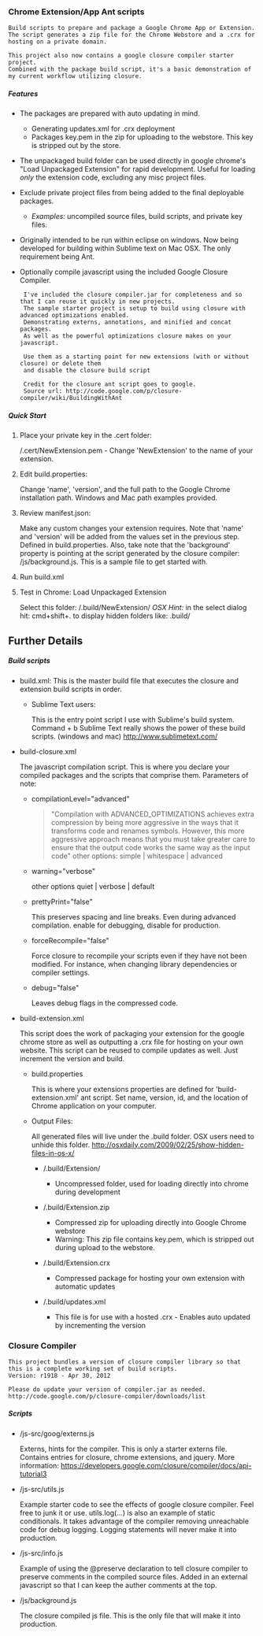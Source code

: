 ### Chrome Extension/App Ant scripts
    Build scripts to prepare and package a Google Chrome App or Extension.
    The script generates a zip file for the Chrome Webstore and a .crx for hosting on a private domain.

    This project also now contains a google closure compiler starter project.
    Combined with the package build script, it's a basic demonstration of my current workflow utilizing closure.

##### Features
 * The packages are prepared with auto updating in mind.
     - Generating updates.xml for .crx deployment
     - Packages key.pem in the zip for uploading to the webstore. This key is stripped out by the store.
 * The unpackaged build folder can be used directly in google chrome's "Load Unpackaged Extension" for rapid development. Useful for loading *only* the extension code, excluding any misc project files.
 * Exclude private project files from being added to the final deployable packages.
     - *Examples:* uncompiled source files, build scripts, and private key files.
 * Originally intended to be run within eclipse on windows. Now being developed for building within Sublime text on Mac OSX. The only requirement being Ant.
 * Optionally compile javascript using the included Google Closure Compiler.

        I've included the closure compiler.jar for completeness and so that I can reuse it quickly in new projects.
        The sample starter project is setup to build using closure with advanced optimizations enabled.
        Demonstrating externs, annotations, and minified and concat packages.
        As well as the powerful optimizations closure makes on your javascript.
        
        Use them as a starting point for new extensions (with or without closure) or delete them
        and disable the closure build script

        Credit for the closure ant script goes to google.
        Source url: http://code.google.com/p/closure-compiler/wiki/BuildingWithAnt

##### Quick Start
 1. Place your private key in the .cert folder:

	/.cert/NewExtension.pem - Change 'NewExtension' to the name of your extension.

 2. Edit build.properties:

    Change 'name', 'version', and the full path to the Google Chrome installation path. Windows and Mac path examples provided.

 3. Review manifest.json:

    Make any custom changes your extension requires.
    Note that 'name' and 'version' will be added from the values set in the previous step. Defined in build.properties.
    Also, take note that the 'background' property is pointing at the script generated by the closure compiler: /js/background.js. This is a sample file to get started with.

 4. Run build.xml
 5. Test in Chrome: Load Unpackaged Extension

    Select this folder: /.build/NewExtension/
    *OSX Hint:* in the select dialog hit: cmd+shift+. to display hidden folders like: .build/

## Further Details

##### Build scripts
 * build.xml:
    This is the master build file that executes the closure and extension build scripts in order.
    
    - Sublime Text users:
    
        This is the entry point script I use with Sublime's build system. Command + b
        Sublime Text really shows the power of these build scripts. (windows and mac)
        http://www.sublimetext.com/

 * build-closure.xml

	The javascript compilation script. This is where you declare your compiled packages and the scripts that comprise them. Parameters of note:

	- compilationLevel="advanced"

	    > "Compilation with ADVANCED_OPTIMIZATIONS achieves extra compression by being more aggressive in the ways that it transforms code and renames symbols. However, this more aggressive approach means that you must take greater care to ensure that the output code works the same way as the input code"
            other options: simple | whitespace | advanced

	- warning="verbose"

		other options quiet | verbose | default

	- prettyPrint="false"

		This preserves spacing and line breaks. Even during advanced compilation. enable for debugging, disable for production.

	- forceRecompile="false"

		Force closure to recompile your scripts even if they have not been modified. For instance, when changing library dependencies or compiler settings.

	- debug="false"

		Leaves debug flags in the compressed code.

 * build-extension.xml

    This script does the work of packaging your extension for the google chrome store as well as outputting a .crx file for hosting on your own website. This script can be reused to compile updates as well. Just increment the version and build.

	- build.properties

        This is where your extensions properties are defined for 'build-extension.xml' ant script.
        Set name, version, id, and the location of Chrome application on your computer.

	- Output Files:

        All generated files will live under the .build folder. OSX users need to unhide this folder.
        http://osxdaily.com/2009/02/25/show-hidden-files-in-os-x/

		+ /.build/Extension/
			- Uncompressed folder, used for loading directly into chrome during development

		+ /.build/Extension.zip
    		- Compressed zip for uploading directly into Google Chrome webstore
			- Warning: This zip file contains key.pem, which is stripped out during upload to the webstore.

		+ /.build/Extension.crx
			- Compressed package for hosting your own extension with automatic updates

		+ /.build/updates.xml
			- This file is for use with a hosted .crx - Enables auto updated by incrementing the version


### Closure Compiler
	This project bundles a version of closure compiler library so that this is a complete working set of build scripts.
	Version: r1918 - Apr 30, 2012

	Please do update your version of compiler.jar as needed.
	http://code.google.com/p/closure-compiler/downloads/list

##### Scripts
 * /js-src/goog/externs.js

	Externs, hints for the compiler. This is only a starter externs file. Contains entries for closure, chrome extensions, and jquery.
	More information: https://developers.google.com/closure/compiler/docs/api-tutorial3

 * /js-src/utils.js

	Example starter code to see the effects of google closure compiler. Feel free to junk it or use.
	utils.log(...) is also an example of static conditionals. It takes advantage of the compiler removing unreachable code for debug logging. Logging statements will never make it into production.

 * /js-src/info.js

	Example of using the @preserve declaration to tell closure compiler to preserve comments in the compiled source files. Added in an external javascript so that I can keep the auther comments at the top.

 * /js/background.js

	The closure compiled js file. This is the only file that will make it into production.


